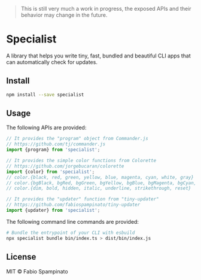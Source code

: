 > This is still very much a work in progress, the exposed APIs and their behavior may change in the future.

# Specialist

A library that helps you write tiny, fast, bundled and beautiful CLI apps that can automatically check for updates.

## Install

```sh
npm install --save specialist
```

## Usage

The following APIs are provided:

```ts
// It provides the "program" object from Commander.js
// https://github.com/tj/commander.js
import {program} from 'specialist';

// It provides the simple color functions from Colorette
// https://github.com/jorgebucaran/colorette
import {color} from 'specialist';
// color.{black, red, green, yellow, blue, magenta, cyan, white, gray}
// color.{bgBlack, bgRed, bgGreen, bgYellow, bgBlue, bgMagenta, bgCyan, bgWhite}
// color.{dim, bold, hidden, italic, underline, strikethrough, reset}

// It provides the "updater" function from "tiny-updater"
// https://github.com/fabiospampinato/tiny-updater
import {updater} from 'specialist';
```

The following command line commands are provided:

```sh
# Bundle the entrypoint of your CLI with esbuild
npx specialist bundle bin/index.ts > dist/bin/index.js
```

## License

MIT © Fabio Spampinato
